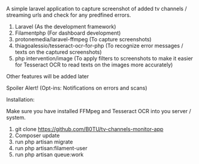 A simple laravel application to capture screenshot of added tv channels / streaming urls and check for any predfined errors.

1. Laravel (As the development framework)
2. Filamentphp (For dashboard development)
3. protonemedia/laravel-ffmpeg (To capture screenshots)
4. thiagoalessio/tesseract-ocr-for-php (To recognize error messages / texts on the captured screenshots)
5. php intervention/image (To apply filters to screenshots to make it easier for Tesseract OCR to read texts on the images more accurately)

Other features will be added later 

Spoiler Alert!
(Opt-ins: Notifications on errors and scans)

Installation:

Make sure you have installed FFMpeg and Tesseract OCR into you server / system.

1. git clone https://github.com/B0TU/tv-channels-monitor-app
2. Composer update
3. run php artisan migrate
4. run php artisan:filament-user
5. run php artisan queue:work
